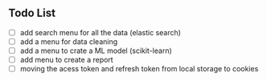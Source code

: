 ## Todo List

- [ ] add search menu for all the data (elastic search)
- [ ] add a menu for data cleaning
- [ ] add a menu to crate a ML model (scikit-learn)
- [ ] add menu to create a report
- [ ] moving the acess token and refresh token from local storage to cookies 
